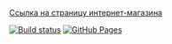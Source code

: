 [Ссылка на страницу интернет-магазина](https://VladimirFilippov555.github.io/ra2-homework-layouts)

[![Build status](https://ci.appveyor.com/api/projects/status/969447rlawhgwaan?svg=true)](https://ci.appveyor.com/project/VladimirFilippov555/ra2-homework-layouts)
[![GitHub Pages](https://img.shields.io/badge/GitHub%20Pages-GO-green.svg)](https://VladimirFilippov555.github.io/ra2-homework-layouts)
